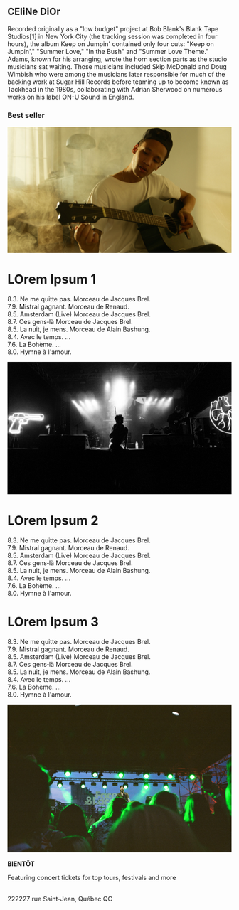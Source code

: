 ## CEliNe DiOr

Recorded originally as a "low budget" project at Bob Blank's Blank Tape Studios[1] in New York City (the tracking session was completed in four hours), the album Keep on Jumpin' contained only four cuts: "Keep on Jumpin'," "Summer Love," "In the Bush" and "Summer Love Theme." Adams, known for his arranging, wrote the horn section parts as the studio musicians sat waiting. Those musicians included Skip McDonald and Doug Wimbish who were among the musicians later responsible for much of the backing work at Sugar Hill Records before teaming up to become known as Tackhead in the 1980s, collaborating with Adrian Sherwood on numerous works on his label ON-U Sound in England.

### Best seller

![Image](https://github.com/Anaisacornejo/AnaisaCornejo.github.io/blob/main/img/Celine1.jpg)

# LOrem Ipsum 1 <br>
8.3. Ne me quitte pas. Morceau de Jacques Brel. <br>
7.9. Mistral gagnant. Morceau de Renaud.<br>
8.5. Amsterdam (Live) Morceau de Jacques Brel.<br>
8.7. Ces gens‐là Morceau de Jacques Brel.<br>
8.5. La nuit, je mens. Morceau de Alain Bashung.<br>
8.4. Avec le temps. ...<br>
7.6. La Bohème. ...<br>
8.0. Hymne à l'amour. <br>

![Image](https://github.com/Anaisacornejo/AnaisaCornejo.github.io/blob/main/img/album1.jpg)


# LOrem Ipsum 2
8.3. Ne me quitte pas. Morceau de Jacques Brel. <br>
7.9. Mistral gagnant. Morceau de Renaud.<br>
8.5. Amsterdam (Live) Morceau de Jacques Brel.<br>
8.7. Ces gens‐là Morceau de Jacques Brel.<br>
8.5. La nuit, je mens. Morceau de Alain Bashung.<br>
8.4. Avec le temps. ...<br>
7.6. La Bohème. ...<br>
8.0. Hymne à l'amour. <br>



# LOrem Ipsum 3
8.3. Ne me quitte pas. Morceau de Jacques Brel. <br>
7.9. Mistral gagnant. Morceau de Renaud.<br>
8.5. Amsterdam (Live) Morceau de Jacques Brel.<br>
8.7. Ces gens‐là Morceau de Jacques Brel.<br>
8.5. La nuit, je mens. Morceau de Alain Bashung.<br>
8.4. Avec le temps. ...<br>
7.6. La Bohème. ...<br>
8.0. Hymne à l'amour. <br>



![Image](https://github.com/Anaisacornejo/AnaisaCornejo.github.io/blob/main/img/Celineconcert.jpg)


**BIENTÔT**

Featuring concert tickets for top tours, festivals and more <br>
<br>

222227 rue Saint-Jean, Québec QC 
<!-- 
Markdown is a lightweight and easy-to-use syntax for styling your writing. It includes conventions for

```markdown
Syntax highlighted code block

# Header 1
## Header 2
### Header 3

- Bulleted
- List

1. Numbered
2. List

**Bold** and _Italic_ and `Code` text

[Link] pizza1.jpg and !image(src)


For more details see [GitHub Flavored Markdown](https://guides.github.com/features/mastering-markdown/).

### Jekyll Themes

Your Pages site will use the layout and styles from the Jekyll theme you have selected in your [repository settings](https://github.com/Anaisacornejo/AnaisaCornejo.github.io/settings/pages). The name of this theme is saved in the Jekyll `_config.yml` configuration file.

### Support or Contact

Having trouble with Pages? Check out our [documentation](https://docs.github.com/categories/github-pages-basics/) or [contact support](https://support.github.com/contact) and we’ll help you sort it out.
 -->
